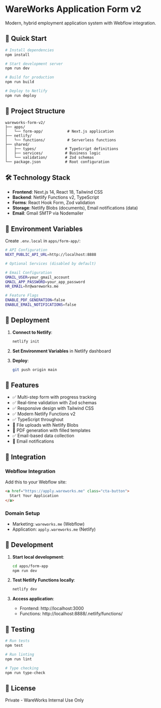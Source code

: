 # WareWorks Application Form v2

Modern, hybrid employment application system with Webflow integration.

## 🚀 Quick Start

```bash
# Install dependencies
npm install

# Start development server
npm run dev

# Build for production
npm run build

# Deploy to Netlify
npm run deploy
```

## 📁 Project Structure

```
wareworks-form-v2/
├── apps/
│   └── form-app/           # Next.js application
├── netlify/
│   └── functions/          # Serverless functions
├── shared/
│   ├── types/             # TypeScript definitions
│   ├── services/          # Business logic
│   └── validation/        # Zod schemas
└── package.json           # Root configuration
```

## 🛠 Technology Stack

- **Frontend**: Next.js 14, React 18, Tailwind CSS
- **Backend**: Netlify Functions v2, TypeScript
- **Forms**: React Hook Form, Zod validation
- **Storage**: Netlify Blobs (documents), Email notifications (data)
- **Email**: Gmail SMTP via Nodemailer

## 🔧 Environment Variables

Create `.env.local` in `apps/form-app/`:

```bash
# API Configuration
NEXT_PUBLIC_API_URL=http://localhost:8888

# Optional Services (disabled by default)

# Email Configuration
GMAIL_USER=your_gmail_account
GMAIL_APP_PASSWORD=your_app_password
HR_EMAIL=hr@wareworks.me

# Feature Flags
ENABLE_PDF_GENERATION=false
ENABLE_EMAIL_NOTIFICATIONS=false
```

## 🚢 Deployment

1. **Connect to Netlify**:
   ```bash
   netlify init
   ```

2. **Set Environment Variables** in Netlify dashboard

3. **Deploy**:
   ```bash
   git push origin main
   ```

## 🎯 Features

- ✅ Multi-step form with progress tracking
- ✅ Real-time validation with Zod schemas
- ✅ Responsive design with Tailwind CSS
- ✅ Modern Netlify Functions v2
- ✅ TypeScript throughout
- 🚧 File uploads with Netlify Blobs
- 🚧 PDF generation with filled templates
- ✅ Email-based data collection
- 🚧 Email notifications

## 🔗 Integration

### Webflow Integration
Add this to your Webflow site:
```html
<a href="https://apply.wareworks.me" class="cta-button">
  Start Your Application
</a>
```

### Domain Setup
- Marketing: `wareworks.me` (Webflow)
- Application: `apply.wareworks.me` (Netlify)

## 📝 Development

1. **Start local development**:
   ```bash
   cd apps/form-app
   npm run dev
   ```

2. **Test Netlify Functions locally**:
   ```bash
   netlify dev
   ```

3. **Access application**:
   - Frontend: http://localhost:3000
   - Functions: http://localhost:8888/.netlify/functions/

## 🧪 Testing

```bash
# Run tests
npm test

# Run linting
npm run lint

# Type checking
npm run type-check
```

## 📄 License

Private - WareWorks Internal Use Only